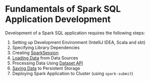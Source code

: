 # Fundamentals of Spark SQL Application Development

Development of a Spark SQL application requires the following steps:

1. Setting up Development Environment (IntelliJ IDEA, Scala and sbt)
1. Specifying Library Dependencies
1. Creating [SparkSession](SparkSession.md)
1. [Loading Data](DataFrameReader.md) from Data Sources
1. Processing Data Using [Dataset API](spark-sql-dataset-operators.md)
1. [Saving Data](spark-sql-DataFrameWriter.md) to Persistent Storage
1. Deploying Spark Application to Cluster (using `spark-submit`)
